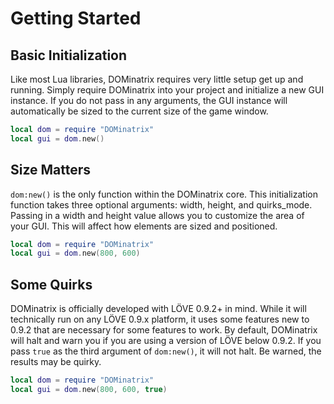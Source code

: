 # Getting Started

## Basic Initialization

Like most Lua libraries, DOMinatrix requires very little setup get up and running. Simply require DOMinatrix into your project and initialize a new GUI instance. If you do not pass in any arguments, the GUI instance will automatically be sized to the current size of the game window.

```lua
local dom = require "DOMinatrix"
local gui = dom.new()
```

## Size Matters

`dom:new()` is the only function within the DOMinatrix core. This initialization function takes three optional arguments: width, height, and quirks_mode. Passing in a width and height value allows you to customize the area of your GUI. This will affect how elements are sized and positioned.

```lua
local dom = require "DOMinatrix"
local gui = dom.new(800, 600)
```

## Some Quirks

DOMinatrix is officially developed with LÖVE 0.9.2+ in mind. While it will technically run on any LÖVE 0.9.x platform, it uses some features new to 0.9.2 that are necessary for some features to work. By default, DOMinatrix will halt and warn you if you are using a version of LÖVE below 0.9.2. If you pass `true` as the third argument of `dom:new()`, it will not halt. Be warned, the results may be quirky.

```lua
local dom = require "DOMinatrix"
local gui = dom.new(800, 600, true)
```
